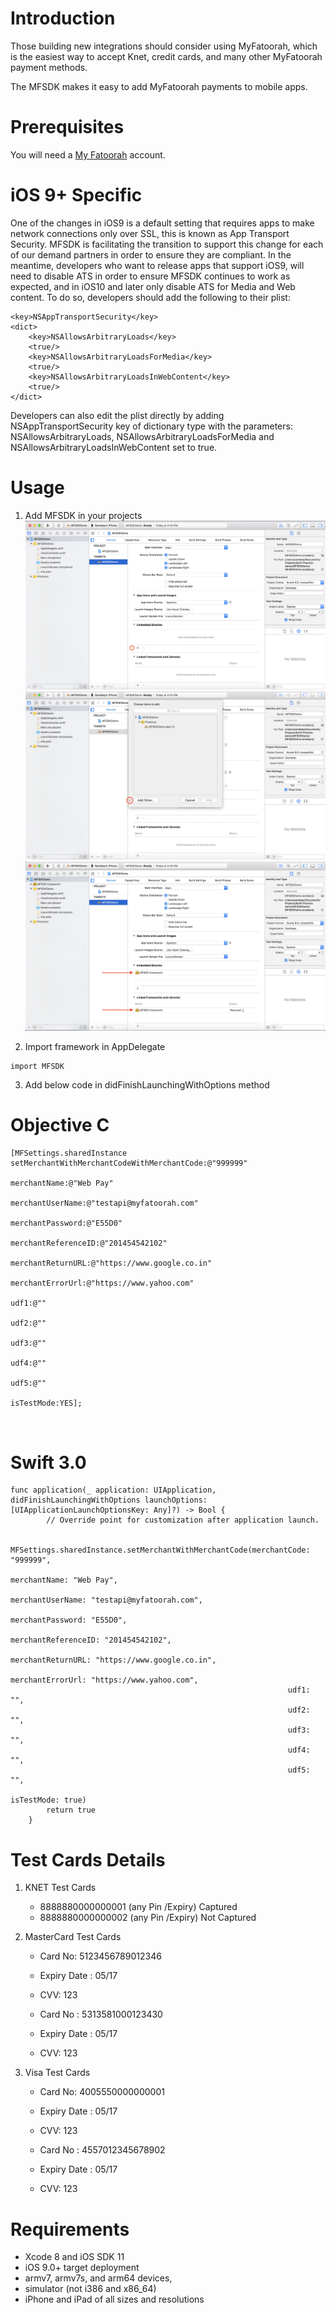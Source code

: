 
# Introduction
Those building new integrations should consider using  MyFatoorah, which is the easiest way to accept Knet, credit cards, and many other MyFatoorah payment methods.

The MFSDK makes it easy to add MyFatoorah payments to mobile apps.

# Prerequisites
You will need a [My Fatoorah](https://myfatoorah.com) account.

# iOS 9+ Specific
One of the changes in iOS9 is a default setting that requires apps to make network connections only over SSL, this is known as App Transport Security. MFSDK is facilitating the transition to support this change for each of our demand partners in order to ensure they are compliant. In the meantime, developers who want to release apps that support iOS9, will need to disable ATS in order to ensure MFSDK continues to work as expected, and in iOS10 and later only disable ATS for Media and Web content. To do so, developers should add the following to their plist:

```
<key>NSAppTransportSecurity</key>
<dict>
    <key>NSAllowsArbitraryLoads</key>
    <true/>
    <key>NSAllowsArbitraryLoadsForMedia</key>
    <true/>
    <key>NSAllowsArbitraryLoadsInWebContent</key>
    <true/>
</dict>
```
Developers can also edit the plist directly by adding NSAppTransportSecurity key of dictionary type with the parameters: NSAllowsArbitraryLoads, NSAllowsArbitraryLoadsForMedia and NSAllowsArbitraryLoadsInWebContent set to true.

# Usage
1. Add MFSDK in your projects
    ![Screenshot](https://github.com/MyFatoorahHub/MFSDK/blob/master/Setp%201.png)
    ![Screenshot](https://github.com/MyFatoorahHub/MFSDK/blob/master/Setp%202.png)
    ![Screenshot](https://github.com/MyFatoorahHub/MFSDK/blob/master/Setp%203.png)

2. Import framework in AppDelegate
```
import MFSDK
```

3. Add below code in didFinishLaunchingWithOptions method

# Objective C 
```
[MFSettings.sharedInstance setMerchantWithMerchantCodeWithMerchantCode:@"999999"
                                                              merchantName:@"Web Pay"
                                                          merchantUserName:@"testapi@myfatoorah.com"
                                                          merchantPassword:@"E55D0"
                                                       merchantReferenceID:@"201454542102"
                                                         merchantReturnURL:@"https://www.google.co.in"
                                                          merchantErrorUrl:@"https://www.yahoo.com"
                                                                      udf1:@""
                                                                      udf2:@""
                                                                      udf3:@""
                                                                      udf4:@""
                                                                      udf5:@""
                                                                isTestMode:YES];



```

# Swift 3.0
```
func application(_ application: UIApplication, didFinishLaunchingWithOptions launchOptions: [UIApplicationLaunchOptionsKey: Any]?) -> Bool {
        // Override point for customization after application launch.

          MFSettings.sharedInstance.setMerchantWithMerchantCode(merchantCode: "999999",
                                                              merchantName: "Web Pay",
                                                              merchantUserName: "testapi@myfatoorah.com",
                                                              merchantPassword: "E55D0",
                                                              merchantReferenceID: "201454542102",
                                                              merchantReturnURL: "https://www.google.co.in",
                                                              merchantErrorUrl: "https://www.yahoo.com",
                                                              udf1: "",
                                                              udf2: "",
                                                              udf3: "",
                                                              udf4: "",
                                                              udf5: "",
                                                              isTestMode: true)
        return true
    }
```

# Test Cards Details
1. KNET Test Cards
    - 8888880000000001 (any Pin /Expiry) Captured
    - 8888880000000002 (any Pin /Expiry) Not Captured

2. MasterCard Test Cards
    - Card No: 5123456789012346 
    - Expiry Date : 05/17
    - CVV: 123

    - Card No : 5313581000123430
    - Expiry Date : 05/17
    - CVV: 123

3. Visa Test Cards
    - Card No: 4005550000000001 
    - Expiry Date : 05/17
    - CVV: 123

    - Card No : 4557012345678902
    - Expiry Date : 05/17
    - CVV: 123


# Requirements

- Xcode 8 and iOS SDK 11
- iOS 9.0+ target deployment
- armv7, armv7s, and arm64 devices,
- simulator (not i386 and x86_64)
- iPhone and iPad of all sizes and resolutions
 
